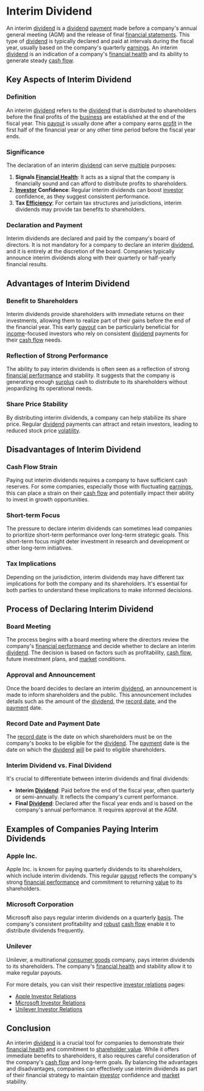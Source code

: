 # Interim Dividend

An interim [dividend](../d/dividend.md) is a [dividend](../d/dividend.md) [payment](../p/payment.md) made before a company's annual general meeting (AGM) and the release of final [financial statements](../f/financial_statements.md). This type of [dividend](../d/dividend.md) is typically declared and paid at intervals during the fiscal year, usually based on the company's quarterly [earnings](../e/earnings.md). An interim [dividend](../d/dividend.md) is an indication of a company's [financial health](../f/financial_health.md) and its ability to generate steady [cash flow](../c/cash_flow.md).

## Key Aspects of Interim Dividend

### Definition
An interim [dividend](../d/dividend.md) refers to the [dividend](../d/dividend.md) that is distributed to shareholders before the final profits of the [business](../b/business.md) are established at the end of the fiscal year. This [payout](../p/payout.md) is usually done after a company earns [profit](../p/profit.md) in the first half of the financial year or any other time period before the fiscal year ends.

### Significance
The declaration of an interim [dividend](../d/dividend.md) can serve [multiple](../m/multiple.md) purposes:
1. **Signals [Financial Health](../f/financial_health.md)**: It acts as a signal that the company is financially sound and can afford to distribute profits to shareholders.
2. **[Investor](../i/investor.md) Confidence**: Regular interim dividends can boost [investor](../i/investor.md) confidence, as they suggest consistent performance.
3. **Tax [Efficiency](../e/efficiency.md)**: For certain tax structures and jurisdictions, interim dividends may provide tax benefits to shareholders.

### Declaration and Payment
Interim dividends are declared and paid by the company's board of directors. It is not mandatory for a company to declare an interim [dividend](../d/dividend.md), and it is entirely at the discretion of the board. Companies typically announce interim dividends along with their quarterly or half-yearly financial results.

## Advantages of Interim Dividend

### Benefit to Shareholders
Interim dividends provide shareholders with immediate returns on their investments, allowing them to realize part of their gains before the end of the financial year. This early [payout](../p/payout.md) can be particularly beneficial for [income](../i/income.md)-focused investors who rely on consistent [dividend](../d/dividend.md) payments for their [cash flow](../c/cash_flow.md) needs.

### Reflection of Strong Performance
The ability to pay interim dividends is often seen as a reflection of strong [financial performance](../f/financial_performance.md) and stability. It suggests that the company is generating enough [surplus](../s/surplus.md) cash to distribute to its shareholders without jeopardizing its operational needs.

### Share Price Stability
By distributing interim dividends, a company can help stabilize its share price. Regular [dividend](../d/dividend.md) payments can attract and retain investors, leading to reduced stock price [volatility](../v/volatility.md).

## Disadvantages of Interim Dividend

### Cash Flow Strain
Paying out interim dividends requires a company to have sufficient cash reserves. For some companies, especially those with fluctuating [earnings](../e/earnings.md), this can place a strain on their [cash flow](../c/cash_flow.md) and potentially impact their ability to invest in growth opportunities.

### Short-term Focus
The pressure to declare interim dividends can sometimes lead companies to prioritize short-term performance over long-term strategic goals. This short-term focus might deter investment in research and development or other long-term initiatives.

### Tax Implications
Depending on the jurisdiction, interim dividends may have different tax implications for both the company and its shareholders. It's essential for both parties to understand these implications to make informed decisions.

## Process of Declaring Interim Dividend

### Board Meeting
The process begins with a board meeting where the directors review the company's [financial performance](../f/financial_performance.md) and decide whether to declare an interim [dividend](../d/dividend.md). The decision is based on factors such as profitability, [cash flow](../c/cash_flow.md), future investment plans, and [market](../m/market.md) conditions.

### Approval and Announcement
Once the board decides to declare an interim [dividend](../d/dividend.md), an announcement is made to inform shareholders and the public. This announcement includes details such as the amount of the [dividend](../d/dividend.md), the [record date](../r/record_date.md), and the [payment](../p/payment.md) date.

### Record Date and Payment Date
The [record date](../r/record_date.md) is the date on which shareholders must be on the company's books to be eligible for the [dividend](../d/dividend.md). The [payment](../p/payment.md) date is the date on which the [dividend](../d/dividend.md) [will](../w/will.md) be paid to eligible shareholders.

### Interim Dividend vs. Final Dividend
It's crucial to differentiate between interim dividends and final dividends:
- **Interim [Dividend](../d/dividend.md)**: Paid before the end of the fiscal year, often quarterly or semi-annually. It reflects the company's current performance.
- **Final [Dividend](../d/dividend.md)**: Declared after the fiscal year ends and is based on the company's annual performance. It requires approval at the AGM.

## Examples of Companies Paying Interim Dividends

### Apple Inc.
Apple Inc. is known for paying quarterly dividends to its shareholders, which include interim dividends. This regular [payout](../p/payout.md) reflects the company's strong [financial performance](../f/financial_performance.md) and commitment to returning [value](../v/value.md) to its shareholders.

### Microsoft Corporation
Microsoft also pays regular interim dividends on a quarterly [basis](../b/basis.md). The company's consistent profitability and [robust](../r/robust.md) [cash flow](../c/cash_flow.md) enable it to distribute dividends frequently.

### Unilever
Unilever, a multinational [consumer goods](../c/consumer_goods.md) company, pays interim dividends to its shareholders. The company's [financial health](../f/financial_health.md) and stability allow it to make regular payouts.

For more details, you can visit their respective [investor relations](../i/investor_relations.md) pages:
- [Apple Investor Relations](https://investor.apple.com/)
- [Microsoft Investor Relations](https://www.microsoft.com/en-us/Investor)
- [Unilever Investor Relations](https://www.unilever.com/investors/)

## Conclusion

An interim [dividend](../d/dividend.md) is a crucial tool for companies to demonstrate their [financial health](../f/financial_health.md) and commitment to [shareholder value](../s/shareholder_value.md). While it offers immediate benefits to shareholders, it also requires careful consideration of the company's [cash flow](../c/cash_flow.md) and long-term goals. By balancing the advantages and disadvantages, companies can effectively use interim dividends as part of their financial strategy to maintain [investor](../i/investor.md) confidence and [market](../m/market.md) stability.